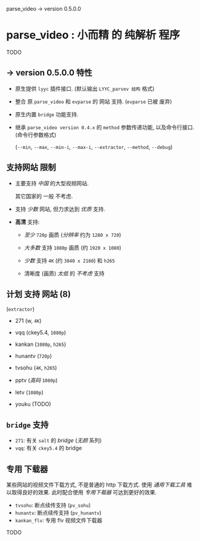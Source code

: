 <!-- parsev.md, github.com:sceext2/parse_video/doc/parsev.md 
   - language: Chinese (zh_cn) 
   - version 0.0.1.0 test201512071750
  -->

parse_video -> version 0.5.0.0

# parse_video : 小而精 的 纯解析 程序

TODO

## -> version 0.5.0.0 特性

+ 原生提供 `lyyc` 插件接口. (默认输出 `LYYC_parsev 结构` 格式)

+ 整合 原 `parse_video` 和 `evparse` 的 网站 支持. (`evparse` 已被 废弃)

+ 原生内置 `bridge` 功能支持. 

+ 继承 `parse_video version 0.4.x` 的 `method` 参数传递功能, 
  以及命令行接口. (命令行参数格式)
  
  (`--min`, `--max`, `--min-i`, `--max-i`, `--extractor`, `--method`, `--debug`)


## 支持网站 限制

+ 主要支持 *中国* 的大型视频网站. 
  
  其它国家的 一般 不考虑. 

+ 支持 *少数* 网站, 但力求达到 *优质* 支持. 

+ **高清** 支持: 
  
  + *至少* `720p` 画质 (*分辨率* 约为 `1280 x 720`)
  
  + *大多数* 支持 `1080p` 画质 (约 `1920 x 1080`)
  
  + *少数* 支持 `4K` (约 `3840 x 2160`) 和 `h265` 
  
  + 清晰度 (画质) *太低* 的 *不考虑* 支持


## 计划 支持 网站 (8)
(`extractor`)

+ 271 (w, `4K`)
+ vqq (ckey5.4, `1080p`)
+ kankan (`1080p`, `h265`)
+ hunantv (`720p`)
+ tvsohu (`4K`, `h265`)
+ pptv (*高码* `1080p`)
+ letv (`1080p`)

+ youku (TODO)


## `bridge` 支持

+ `271`: 有关 `salt` 的 *bridge* (*无颜* 系列)
+ `vqq`: 有关 `ckey5.4` 的 bridge

## 专用 下载器

某些网站的视频文件下载方式, 不是普通的 http 下载方式. 
使用 *通用下载工具* 难以取得良好的效果. 
此时配合使用 *专用下载器* 可达到更好的效果. 

+ `tvsohu`: 断点续传支持 (`pv_sohu`)
+ `hunantv`: 断点续传支持 (`pv_hunantv`)
+ `kankan_flv`: 专用 flv 视频文件下载器


TODO
<!-- end parsev.md -->


